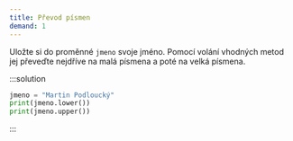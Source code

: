 ```yaml
---
title: Převod písmen
demand: 1
---
```


Uložte si do proměnné `jmeno` svoje jméno. Pomocí volání vhodných metod jej
převeďte nejdříve na malá písmena a poté na velká písmena.

:::solution
```py
jmeno = "Martin Podloucký"
print(jmeno.lower())
print(jmeno.upper())
```
:::
